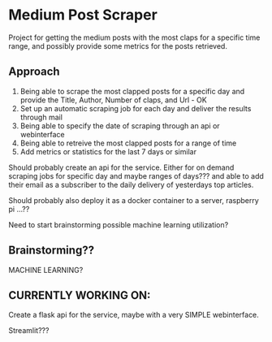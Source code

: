 # Medium Post Scraper
Project for getting the medium posts with the most claps for a specific time range, and possibly provide some metrics for the posts retrieved.

## Approach
1. Being able to scrape the most clapped posts for a specific day and provide the Title, Author, Number of claps, and Url - OK
2. Set up an automatic scraping job for each day and deliver the results through mail
3. Being able to specify the date of scraping through an api or webinterface
4. Being able to retreive the most clapped posts for a range of time
5. Add metrics or statistics for the last 7 days or similar

Should probably create an api for the service. Either for on demand scraping jobs for specific day and maybe ranges of days??? and able to add their email as a subscriber to the daily delivery of yesterdays top articles.

Should probably also deploy it as a docker container to a server, raspberry pi ...??

Need to start brainstorming possible machine learning utilization?

## Brainstorming??

MACHINE LEARNING?


## CURRENTLY WORKING ON:

Create a flask api for the service, maybe with a very SIMPLE webinterface.

Streamlit???